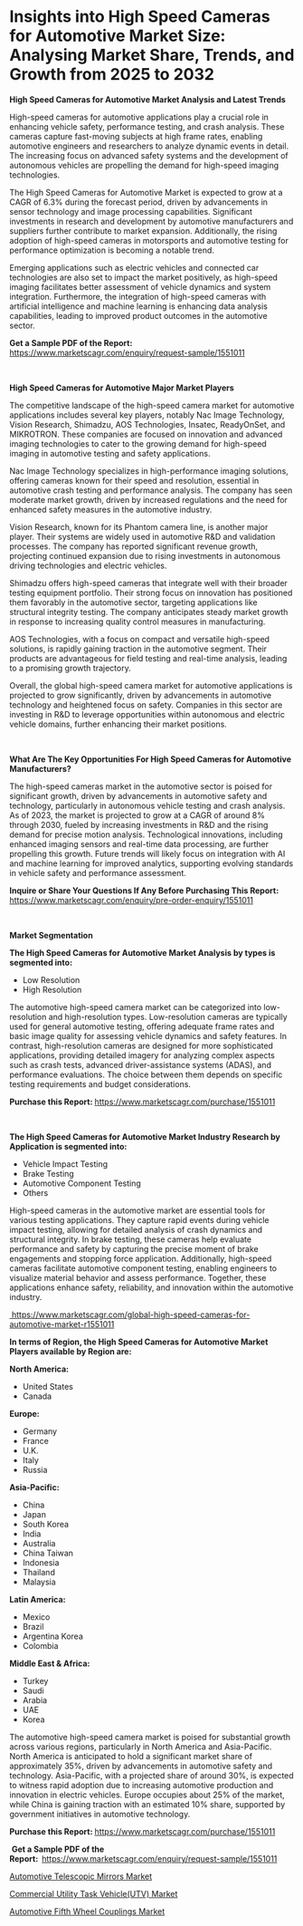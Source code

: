 <p><h1>Insights into High Speed Cameras for Automotive Market Size: Analysing Market Share, Trends, and Growth from 2025 to 2032</h1></p><p><strong>High Speed Cameras for Automotive Market Analysis and Latest Trends</strong></p>
<p><p>High-speed cameras for automotive applications play a crucial role in enhancing vehicle safety, performance testing, and crash analysis. These cameras capture fast-moving subjects at high frame rates, enabling automotive engineers and researchers to analyze dynamic events in detail. The increasing focus on advanced safety systems and the development of autonomous vehicles are propelling the demand for high-speed imaging technologies.</p><p>The High Speed Cameras for Automotive Market is expected to grow at a CAGR of 6.3% during the forecast period, driven by advancements in sensor technology and image processing capabilities. Significant investments in research and development by automotive manufacturers and suppliers further contribute to market expansion. Additionally, the rising adoption of high-speed cameras in motorsports and automotive testing for performance optimization is becoming a notable trend.</p><p>Emerging applications such as electric vehicles and connected car technologies are also set to impact the market positively, as high-speed imaging facilitates better assessment of vehicle dynamics and system integration. Furthermore, the integration of high-speed cameras with artificial intelligence and machine learning is enhancing data analysis capabilities, leading to improved product outcomes in the automotive sector.</p></p>
<p><strong>Get a Sample PDF of the Report:&nbsp;</strong> <a href="https://www.marketscagr.com/enquiry/request-sample/1551011?utm_campaign=2114&utm_medium=2&utm_source=Github&utm_content=ia&utm_term=30032025&utm_id=high-speed-cameras-for-automotive">https://www.marketscagr.com/enquiry/request-sample/1551011</a></p>
<p>&nbsp;</p>
<p><strong>High Speed Cameras for Automotive Major Market Players</strong></p>
<p><p>The competitive landscape of the high-speed camera market for automotive applications includes several key players, notably Nac Image Technology, Vision Research, Shimadzu, AOS Technologies, Insatec, ReadyOnSet, and MIKROTRON. These companies are focused on innovation and advanced imaging technologies to cater to the growing demand for high-speed imaging in automotive testing and safety applications.</p><p>Nac Image Technology specializes in high-performance imaging solutions, offering cameras known for their speed and resolution, essential in automotive crash testing and performance analysis. The company has seen moderate market growth, driven by increased regulations and the need for enhanced safety measures in the automotive industry.</p><p>Vision Research, known for its Phantom camera line, is another major player. Their systems are widely used in automotive R&D and validation processes. The company has reported significant revenue growth, projecting continued expansion due to rising investments in autonomous driving technologies and electric vehicles.</p><p>Shimadzu offers high-speed cameras that integrate well with their broader testing equipment portfolio. Their strong focus on innovation has positioned them favorably in the automotive sector, targeting applications like structural integrity testing. The company anticipates steady market growth in response to increasing quality control measures in manufacturing.</p><p>AOS Technologies, with a focus on compact and versatile high-speed solutions, is rapidly gaining traction in the automotive segment. Their products are advantageous for field testing and real-time analysis, leading to a promising growth trajectory.</p><p>Overall, the global high-speed camera market for automotive applications is projected to grow significantly, driven by advancements in automotive technology and heightened focus on safety. Companies in this sector are investing in R&D to leverage opportunities within autonomous and electric vehicle domains, further enhancing their market positions.</p></p>
<p>&nbsp;</p>
<p><strong>What Are The Key Opportunities For High Speed Cameras for Automotive Manufacturers?</strong></p>
<p><p>The high-speed cameras market in the automotive sector is poised for significant growth, driven by advancements in automotive safety and technology, particularly in autonomous vehicle testing and crash analysis. As of 2023, the market is projected to grow at a CAGR of around 8% through 2030, fueled by increasing investments in R&D and the rising demand for precise motion analysis. Technological innovations, including enhanced imaging sensors and real-time data processing, are further propelling this growth. Future trends will likely focus on integration with AI and machine learning for improved analytics, supporting evolving standards in vehicle safety and performance assessment.</p></p>
<p><strong>Inquire or Share Your Questions If Any Before Purchasing This Report:</strong> <a href="https://www.marketscagr.com/enquiry/pre-order-enquiry/1551011?utm_campaign=2114&utm_medium=2&utm_source=Github&utm_content=ia&utm_term=30032025&utm_id=high-speed-cameras-for-automotive">https://www.marketscagr.com/enquiry/pre-order-enquiry/1551011</a></p>
<p>&nbsp;</p>
<p><strong>Market Segmentation</strong></p>
<p><strong>The High Speed Cameras for Automotive Market Analysis by types is segmented into:</strong></p>
<p><ul><li>Low Resolution</li><li>High Resolution</li></ul></p>
<p><p>The automotive high-speed camera market can be categorized into low-resolution and high-resolution types. Low-resolution cameras are typically used for general automotive testing, offering adequate frame rates and basic image quality for assessing vehicle dynamics and safety features. In contrast, high-resolution cameras are designed for more sophisticated applications, providing detailed imagery for analyzing complex aspects such as crash tests, advanced driver-assistance systems (ADAS), and performance evaluations. The choice between them depends on specific testing requirements and budget considerations.</p></p>
<p><strong>Purchase this Report:&nbsp;</strong><a href="https://www.marketscagr.com/purchase/1551011?utm_campaign=2114&utm_medium=2&utm_source=Github&utm_content=ia&utm_term=30032025&utm_id=high-speed-cameras-for-automotive">https://www.marketscagr.com/purchase/1551011</a></p>
<p>&nbsp;</p>
<p><strong>The High Speed Cameras for Automotive Market Industry Research by Application is segmented into:</strong></p>
<p><ul><li>Vehicle Impact Testing</li><li>Brake Testing</li><li>Automotive Component Testing</li><li>Others</li></ul></p>
<p><p>High-speed cameras in the automotive market are essential tools for various testing applications. They capture rapid events during vehicle impact testing, allowing for detailed analysis of crash dynamics and structural integrity. In brake testing, these cameras help evaluate performance and safety by capturing the precise moment of brake engagements and stopping force application. Additionally, high-speed cameras facilitate automotive component testing, enabling engineers to visualize material behavior and assess performance. Together, these applications enhance safety, reliability, and innovation within the automotive industry.</p></p>
<p><a href="https://www.marketscagr.com/global-high-speed-cameras-for-automotive-market-r1551011?utm_campaign=2114&utm_medium=2&utm_source=Github&utm_content=ia&utm_term=30032025&utm_id=high-speed-cameras-for-automotive">&nbsp;https://www.marketscagr.com/global-high-speed-cameras-for-automotive-market-r1551011</a></p>
<p><strong>In terms of Region, the High Speed Cameras for Automotive Market Players available by Region are:</strong></p>
<p>
    <p> <strong> North America: </strong>
        <ul>
            <li>United States</li>
            <li>Canada</li>
        </ul>
        </p> 
    <p> <strong> Europe: </strong>
        <ul>
            <li>Germany</li>
            <li>France</li>
            <li>U.K.</li>
            <li>Italy</li>
            <li>Russia</li>
        </ul>
        </p> 
    <p> <strong> Asia-Pacific: </strong>
        <ul>
            <li>China</li>
            <li>Japan</li>
            <li>South Korea</li>
            <li>India</li>
            <li>Australia</li>
            <li>China Taiwan</li>
            <li>Indonesia</li>
            <li>Thailand</li>
            <li>Malaysia</li>
        </ul>
        </p> 
    <p> <strong> Latin America: </strong>
        <ul>
            <li>Mexico</li>
            <li>Brazil</li>
            <li>Argentina Korea</li>
            <li>Colombia</li>
        </ul>
        </p> 
    <p> <strong> Middle East & Africa: </strong>
        <ul>
            <li>Turkey</li>
            <li>Saudi</li>
            <li>Arabia</li>
            <li>UAE</li>
            <li>Korea</li>
        </ul>
    </p>
    </p>
<p><p>The automotive high-speed camera market is poised for substantial growth across various regions, particularly in North America and Asia-Pacific. North America is anticipated to hold a significant market share of approximately 35%, driven by advancements in automotive safety and technology. Asia-Pacific, with a projected share of around 30%, is expected to witness rapid adoption due to increasing automotive production and innovation in electric vehicles. Europe occupies about 25% of the market, while China is gaining traction with an estimated 10% share, supported by government initiatives in automotive technology.</p></p>
<p><strong>Purchase this Report: </strong><a href="https://www.marketscagr.com/purchase/1551011?utm_campaign=2114&utm_medium=2&utm_source=Github&utm_content=ia&utm_term=30032025&utm_id=high-speed-cameras-for-automotive">https://www.marketscagr.com/purchase/1551011</a></p>
<p>&nbsp;<strong>Get a Sample PDF of the Report:&nbsp;&nbsp;</strong><a href="https://www.marketscagr.com/enquiry/request-sample/1551011?utm_campaign=2114&utm_medium=2&utm_source=Github&utm_content=ia&utm_term=30032025&utm_id=high-speed-cameras-for-automotive">https://www.marketscagr.com/enquiry/request-sample/1551011</a></p>
<p><strong></strong></p>
<p><p><a href="https://github.com/tamvrosiya/Market-Research-Report-List-6/blob/main/automotive-telescopic-mirrors-market.md?utm_campaign=2114&utm_medium=2&utm_source=Github&utm_content=ia&utm_term=30032025&utm_id=high-speed-cameras-for-automotive">Automotive Telescopic Mirrors Market</a></p><p><a href="https://github.com/pizolina/Market-Research-Report-List-7/blob/main/commercial-utility-task-vehicleutv-market.md?utm_campaign=2114&utm_medium=2&utm_source=Github&utm_content=ia&utm_term=30032025&utm_id=high-speed-cameras-for-automotive">Commercial Utility Task Vehicle(UTV) Market</a></p><p><a href="https://github.com/sionepeppess/Market-Research-Report-List-1/blob/main/automotive-fifth-wheel-couplings-market.md?utm_campaign=2114&utm_medium=2&utm_source=Github&utm_content=ia&utm_term=30032025&utm_id=high-speed-cameras-for-automotive">Automotive Fifth Wheel Couplings Market</a></p></p>